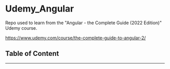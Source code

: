 # Udemy_Angular
Repo used to learn from the "Angular - the Complete Guide (2022 Edition)" Udemy course.

https://www.udemy.com/course/the-complete-guide-to-angular-2/


## Table of Content
<hr>